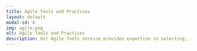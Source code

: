 ```yaml
---
title: Agile Tools and Practices
layout: default
modal-id: 6
img: agile.png
alt: Agile Tools and Practices
description: Our Agile Tools service provides expertise in selecting, implementing, and optimizing the right tools to support your Agile practices. We help you navigate the vast landscape of Agile tools, including project management software, collaboration platforms, and metrics tracking systems. Our approach ensures that the tools you choose align with your processes and enhance productivity, transparency, and communication within your teams. Additionally, we offer training and support to ensure that your teams can effectively utilize these tools to achieve their Agile goals.
---
```


